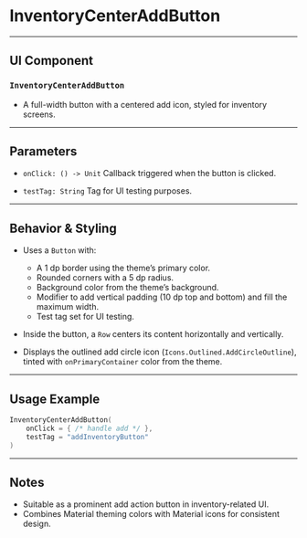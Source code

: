 # InventoryCenterAddButton

---

## UI Component

### `InventoryCenterAddButton`

* A full-width button with a centered add icon, styled for inventory screens.

---

## Parameters

* `onClick: () -> Unit`
  Callback triggered when the button is clicked.

* `testTag: String`
  Tag for UI testing purposes.

---

## Behavior & Styling

* Uses a `Button` with:

  * A 1 dp border using the theme’s primary color.
  * Rounded corners with a 5 dp radius.
  * Background color from the theme’s background.
  * Modifier to add vertical padding (10 dp top and bottom) and fill the maximum width.
  * Test tag set for UI testing.

* Inside the button, a `Row` centers its content horizontally and vertically.

* Displays the outlined add circle icon (`Icons.Outlined.AddCircleOutline`), tinted with `onPrimaryContainer` color from the theme.

---

## Usage Example

```kotlin
InventoryCenterAddButton(
    onClick = { /* handle add */ },
    testTag = "addInventoryButton"
)
```

---

## Notes

* Suitable as a prominent add action button in inventory-related UI.
* Combines Material theming colors with Material icons for consistent design.
